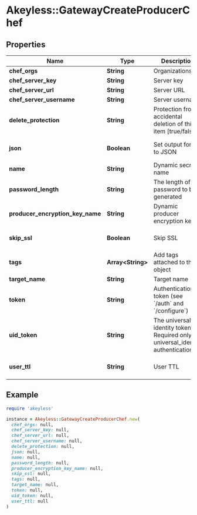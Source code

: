 # Akeyless::GatewayCreateProducerChef

## Properties

| Name | Type | Description | Notes |
| ---- | ---- | ----------- | ----- |
| **chef_orgs** | **String** | Organizations | [optional] |
| **chef_server_key** | **String** | Server key | [optional] |
| **chef_server_url** | **String** | Server URL | [optional] |
| **chef_server_username** | **String** | Server username | [optional] |
| **delete_protection** | **String** | Protection from accidental deletion of this item [true/false] | [optional] |
| **json** | **Boolean** | Set output format to JSON | [optional][default to false] |
| **name** | **String** | Dynamic secret name |  |
| **password_length** | **String** | The length of the password to be generated | [optional] |
| **producer_encryption_key_name** | **String** | Dynamic producer encryption key | [optional] |
| **skip_ssl** | **Boolean** | Skip SSL | [optional][default to true] |
| **tags** | **Array&lt;String&gt;** | Add tags attached to this object | [optional] |
| **target_name** | **String** | Target name | [optional] |
| **token** | **String** | Authentication token (see &#x60;/auth&#x60; and &#x60;/configure&#x60;) | [optional] |
| **uid_token** | **String** | The universal identity token, Required only for universal_identity authentication | [optional] |
| **user_ttl** | **String** | User TTL | [optional][default to &#39;60m&#39;] |

## Example

```ruby
require 'akeyless'

instance = Akeyless::GatewayCreateProducerChef.new(
  chef_orgs: null,
  chef_server_key: null,
  chef_server_url: null,
  chef_server_username: null,
  delete_protection: null,
  json: null,
  name: null,
  password_length: null,
  producer_encryption_key_name: null,
  skip_ssl: null,
  tags: null,
  target_name: null,
  token: null,
  uid_token: null,
  user_ttl: null
)
```

